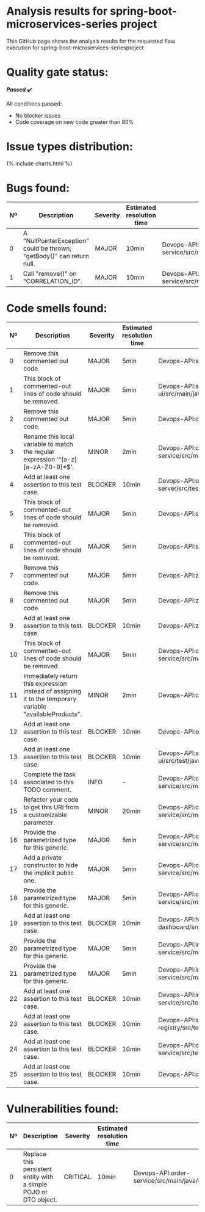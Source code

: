 
Analysis results for spring-boot-microservices-series project
=============================================================


This GitHub page shows the analysis results for the requested flow execution for spring-boot-microservices-seriesproject
# **Quality gate status:**


***Passed*** :heavy_check_mark:

All conditions passed: 
- No blocker issues 
- Code coverage on new code greater than 80%
# **Issue types distribution:**


{% include charts.html %}
# **Bugs found:**
  

|Nº|Description|Severity|Estimated resolution time|File|Line|
| --- | --- | --- | --- | --- | --- |
|0|A "NullPointerException" could be thrown; "getBody()" can return null.|MAJOR|10min|Devops-API:catalog-service/src/main/java/com/sivalabs/catalogservice/services/InventoryServiceClient.java|67|
|1|Call "remove()" on "CORRELATION_ID".|MAJOR|10min|Devops-API:catalog-service/src/main/java/com/sivalabs/catalogservice/utils/MyThreadLocalsHolder.java|4|

# **Code smells found:**
  

|Nº|Description|Severity|Estimated resolution time|File|Line|
| --- | --- | --- | --- | --- | --- |
|0|Remove this commented out code.|MAJOR|5min|Devops-API:shoppingcart-ui/pom.xml|53|
|1|This block of commented-out lines of code should be removed.|MAJOR|5min|Devops-API:shoppingcart-ui/src/main/java/com/sivalabs/shoppingcartui/ShoppingcartUiApplication.java|6|
|2|Remove this commented out code.|MAJOR|5min|Devops-API:catalog-service/pom.xml|26|
|3|Rename this local variable to match the regular expression '^[a-z][a-zA-Z0-9]*$'.|MINOR|2min|Devops-API:catalog-service/src/main/java/com/sivalabs/catalogservice/web/controllers/ProductController.java|31|
|4|Add at least one assertion to this test case.|BLOCKER|10min|Devops-API:oauth2-server/src/test/java/com/sivalabs/oauth2server/Oauth2ServerApplicationTests.java|13|
|5|This block of commented-out lines of code should be removed.|MAJOR|5min|Devops-API:shoppingcart-ui/src/main/java/com/sivalabs/shoppingcartui/filters/AuthHeaderFilter.java|26|
|6|This block of commented-out lines of code should be removed.|MAJOR|5min|Devops-API:shoppingcart-ui/src/main/java/com/sivalabs/shoppingcartui/filters/AuthHeaderFilter.java|39|
|7|Remove this commented out code.|MAJOR|5min|Devops-API:zipkin-server/pom.xml|17|
|8|Remove this commented out code.|MAJOR|5min|Devops-API:zipkin-server/pom.xml|26|
|9|Add at least one assertion to this test case.|BLOCKER|10min|Devops-API:zipkin-server/src/test/java/com/sivalabs/zipkinserver/ZipkinServerApplicationTests.java|13|
|10|This block of commented-out lines of code should be removed.|MAJOR|5min|Devops-API:catalog-service/src/main/java/com/sivalabs/catalogservice/services/InventoryServiceClient.java|59|
|11|Immediately return this expression instead of assigning it to the temporary variable "availableProducts".|MINOR|2min|Devops-API:catalog-service/src/main/java/com/sivalabs/catalogservice/services/ProductService.java|31|
|12|Add at least one assertion to this test case.|BLOCKER|10min|Devops-API:order-service/src/test/java/com/sivalabs/orderservice/OrderServiceApplicationTests.java|13|
|13|Add at least one assertion to this test case.|BLOCKER|10min|Devops-API:shoppingcart-ui/src/test/java/com/sivalabs/shoppingcartui/ShoppingcartUiApplicationTests.java|13|
|14|Complete the task associated to this TODO comment.|INFO|-|Devops-API:catalog-service/src/main/java/com/sivalabs/catalogservice/services/InventoryServiceClient.java|23|
|15|Refactor your code to get this URI from a customizable parameter.|MINOR|20min|Devops-API:catalog-service/src/main/java/com/sivalabs/catalogservice/services/InventoryServiceClient.java|24|
|16|Provide the parametrized type for this generic.|MAJOR|5min|Devops-API:catalog-service/src/main/java/com/sivalabs/catalogservice/utils/ContextCopyHystrixConcurrencyStrategy.java|20|
|17|Add a private constructor to hide the implicit public one.|MAJOR|5min|Devops-API:catalog-service/src/main/java/com/sivalabs/catalogservice/utils/MyThreadLocalsHolder.java|3|
|18|Provide the parametrized type for this generic.|MAJOR|5min|Devops-API:catalog-service/src/main/java/com/sivalabs/catalogservice/utils/MyThreadLocalsHolder.java|4|
|19|Add at least one assertion to this test case.|BLOCKER|10min|Devops-API:hystrix-dashboard/src/test/java/com/sivalabs/hystrixdashboard/HystrixDashboardApplicationTests.java|13|
|20|Provide the parametrized type for this generic.|MAJOR|5min|Devops-API:inventory-service/src/main/java/com/sivalabs/inventoryservice/web/controllers/InventoryController.java|33|
|21|Provide the parametrized type for this generic.|MAJOR|5min|Devops-API:inventory-service/src/main/java/com/sivalabs/inventoryservice/web/controllers/InventoryController.java|35|
|22|Add at least one assertion to this test case.|BLOCKER|10min|Devops-API:inventory-service/src/test/java/com/sivalabs/inventoryservice/InventoryServiceApplicationTests.java|13|
|23|Add at least one assertion to this test case.|BLOCKER|10min|Devops-API:service-registry/src/test/java/com/sivalabs/serviceregistry/ServiceRegistryApplicationTests.java|13|
|24|Add at least one assertion to this test case.|BLOCKER|10min|Devops-API:catalog-service/src/test/java/com/sivalabs/catalogservice/CatalogServiceApplicationTests.java|13|
|25|Add at least one assertion to this test case.|BLOCKER|10min|Devops-API:config-server/src/test/java/com/sivalabs/configserver/ConfigServerApplicationTests.java|13|

# **Vulnerabilities found:**
  

|Nº|Description|Severity|Estimated resolution time|File|Line|
| --- | --- | --- | --- | --- | --- |
|0|Replace this persistent entity with a simple POJO or DTO object.|CRITICAL|10min|Devops-API:order-service/src/main/java/com/sivalabs/orderservice/web/controllers/OrderController.java|21|
